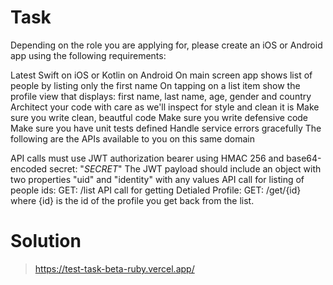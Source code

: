 # Task
Depending on the role you are applying for, please create an iOS or Android app using the following requirements:

Latest Swift on iOS or Kotlin on Android
On main screen app shows list of people by listing only the first name
On tapping on a list item show the profile view that displays: first name, last name, age, gender and country
Architect your code with care as we'll inspect for style and clean it is
Make sure you write clean, beautful code
Make sure you write defensive code
Make sure you have unit tests defined
Handle service errors gracefully
The following are the APIs available to you on this same domain

API calls must use JWT authorization bearer using HMAC 256 and base64-encoded secret: "$SECRET$"
The JWT payload should include an object with two properties "uid" and "identity" with any values
API call for listing of people ids: GET: /list
API call for getting Detialed Profile: GET: /get/{id} where {id} is the id of the profile you get back from the list.


# Solution
> https://test-task-beta-ruby.vercel.app/

